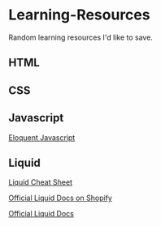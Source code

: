 # Learning-Resources
Random learning resources I'd like to save.


## HTML


## CSS


## Javascript
[Eloquent Javascript](https://eloquentjavascript.net/)

## Liquid

[Liquid Cheat Sheet](http://cheat.markdunkley.com/)

[Official Liquid Docs on Shopify](https://help.shopify.com/en/themes/liquid)

[Official Liquid Docs](https://shopify.github.io/liquid/)
